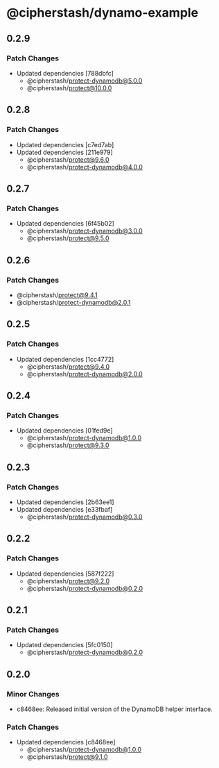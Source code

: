 # @cipherstash/dynamo-example

## 0.2.9

### Patch Changes

- Updated dependencies [788dbfc]
  - @cipherstash/protect-dynamodb@5.0.0
  - @cipherstash/protect@10.0.0

## 0.2.8

### Patch Changes

- Updated dependencies [c7ed7ab]
- Updated dependencies [211e979]
  - @cipherstash/protect@9.6.0
  - @cipherstash/protect-dynamodb@4.0.0

## 0.2.7

### Patch Changes

- Updated dependencies [6f45b02]
  - @cipherstash/protect-dynamodb@3.0.0
  - @cipherstash/protect@9.5.0

## 0.2.6

### Patch Changes

- @cipherstash/protect@9.4.1
- @cipherstash/protect-dynamodb@2.0.1

## 0.2.5

### Patch Changes

- Updated dependencies [1cc4772]
  - @cipherstash/protect@9.4.0
  - @cipherstash/protect-dynamodb@2.0.0

## 0.2.4

### Patch Changes

- Updated dependencies [01fed9e]
  - @cipherstash/protect-dynamodb@1.0.0
  - @cipherstash/protect@9.3.0

## 0.2.3

### Patch Changes

- Updated dependencies [2b63ee1]
- Updated dependencies [e33fbaf]
  - @cipherstash/protect-dynamodb@0.3.0

## 0.2.2

### Patch Changes

- Updated dependencies [587f222]
  - @cipherstash/protect@9.2.0
  - @cipherstash/protect-dynamodb@0.2.0

## 0.2.1

### Patch Changes

- Updated dependencies [5fc0150]
  - @cipherstash/protect-dynamodb@0.2.0

## 0.2.0

### Minor Changes

- c8468ee: Released initial version of the DynamoDB helper interface.

### Patch Changes

- Updated dependencies [c8468ee]
  - @cipherstash/protect-dynamodb@1.0.0
  - @cipherstash/protect@9.1.0
